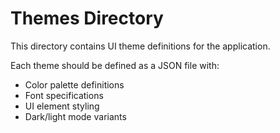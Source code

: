 # Themes Directory

This directory contains UI theme definitions for the application.

Each theme should be defined as a JSON file with:
- Color palette definitions
- Font specifications
- UI element styling
- Dark/light mode variants